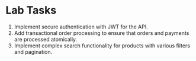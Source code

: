 # Lab Tasks

1. Implement secure authentication with JWT for the API.
2. Add transactional order processing to ensure that orders and payments are processed atomically.
3. Implement complex search functionality for products with various filters and pagination.
